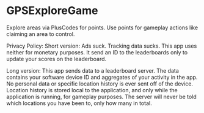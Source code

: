 # GPSExploreGame
Explore areas via PlusCodes for points. Use points for gameplay actions like claiming an area to control.

Privacy Policy:
Short version: Ads suck. Tracking data sucks. This app uses neither for monetary purposes. It send an ID to the leaderboards only to update your scores on the leaderboard.

Long version: This app sends data to a leaderboard server. The data contains your software device ID and aggregates of your activity in the app. No personal data or specific location history is ever sent off of the device. Location history is stored local to the application, and only while the application is running, for gameplay purposes. The server will never be told which locations you have been to, only how many in total.
